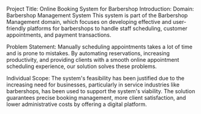 Project Title: Online Booking System for Barbershop
Introduction: 
Domain: Barbershop Management System
This system is part of the Barbershop Management domain, which focuses on developing effective and user-friendly platforms for barbershops to handle staff scheduling, customer appointments, and payment transactions.

Problem Statement:
Manually scheduling appointments takes a lot of time and is prone to mistakes. By automating reservations, increasing productivity, and providing clients with a smooth online appointment scheduling experience, our solution solves these problems.

Individual Scope:
The system's feasibility has been justified due to the increasing need for businesses, particularly in service industries like barbershops, has been used to support the system's viability. The solution guarantees precise booking management, more client satisfaction, and lower administrative costs by offering a digital platform.
